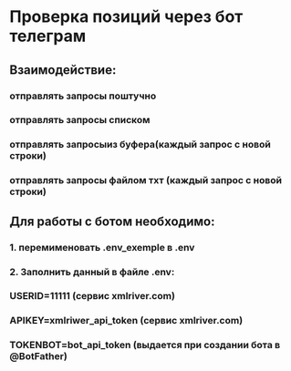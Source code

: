 # Проверка позиций через бот телеграм

## Взаимодействие:
   ### отправлять запросы поштучно
   ### отправлять запросы списком
   ### отправлять запросыиз буфера(каждый запрос с новой строки)
   ### отправлять запросы файлом тхт (каждый запрос с новой строки)

## Для работы  с ботом необходимо:
### 1. перемименовать .env_exemple в .env
### 2. Заполнить данный в файле .env:
   ### USERID=11111   (сервис xmlriver.com)
  ### APIKEY=xmlriwer_api_token (сервис xmlriver.com)
   ### TOKENBOT=bot_api_token (выдается при создании бота в @BotFather)
